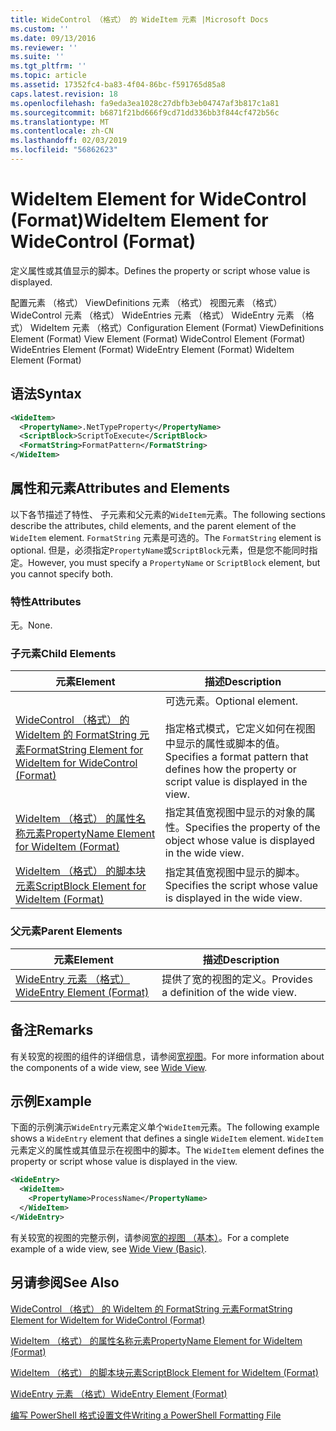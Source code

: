 ```yaml
---
title: WideControl （格式） 的 WideItem 元素 |Microsoft Docs
ms.custom: ''
ms.date: 09/13/2016
ms.reviewer: ''
ms.suite: ''
ms.tgt_pltfrm: ''
ms.topic: article
ms.assetid: 17352fc4-ba83-4f04-86bc-f591765d85a8
caps.latest.revision: 18
ms.openlocfilehash: fa9eda3ea1028c27dbfb3eb04747af3b817c1a81
ms.sourcegitcommit: b6871f21bd666f9cd71dd336bb3f844cf472b56c
ms.translationtype: MT
ms.contentlocale: zh-CN
ms.lasthandoff: 02/03/2019
ms.locfileid: "56862623"
---
```

# <a name="wideitem-element-for-widecontrol-format"></a><span data-ttu-id="9f589-102">WideItem Element for WideControl (Format)</span><span class="sxs-lookup"><span data-stu-id="9f589-102">WideItem Element for WideControl (Format)</span></span>

<span data-ttu-id="9f589-103">定义属性或其值显示的脚本。</span><span class="sxs-lookup"><span data-stu-id="9f589-103">Defines the property or script whose value is displayed.</span></span>

<span data-ttu-id="9f589-104">配置元素 （格式） ViewDefinitions 元素 （格式） 视图元素 （格式） WideControl 元素 （格式） WideEntries 元素 （格式） WideEntry 元素 （格式） WideItem 元素 （格式）</span><span class="sxs-lookup"><span data-stu-id="9f589-104">Configuration Element (Format) ViewDefinitions Element (Format) View Element (Format) WideControl Element (Format) WideEntries Element (Format) WideEntry Element (Format) WideItem Element (Format)</span></span>

## <a name="syntax"></a><span data-ttu-id="9f589-105">语法</span><span class="sxs-lookup"><span data-stu-id="9f589-105">Syntax</span></span>

```xml
<WideItem>
  <PropertyName>.NetTypeProperty</PropertyName>
  <ScriptBlock>ScriptToExecute</ScriptBlock>
  <FormatString>FormatPattern</FormatString>
</WideItem>
```

## <a name="attributes-and-elements"></a><span data-ttu-id="9f589-106">属性和元素</span><span class="sxs-lookup"><span data-stu-id="9f589-106">Attributes and Elements</span></span>

<span data-ttu-id="9f589-107">以下各节描述了特性、 子元素和父元素的`WideItem`元素。</span><span class="sxs-lookup"><span data-stu-id="9f589-107">The following sections describe the attributes, child elements, and the parent element of the `WideItem` element.</span></span> <span data-ttu-id="9f589-108">`FormatString` 元素是可选的。</span><span class="sxs-lookup"><span data-stu-id="9f589-108">The `FormatString` element is optional.</span></span> <span data-ttu-id="9f589-109">但是，必须指定`PropertyName`或`ScriptBlock`元素，但是您不能同时指定。</span><span class="sxs-lookup"><span data-stu-id="9f589-109">However, you must specify a `PropertyName` or `ScriptBlock` element, but you cannot specify both.</span></span>

### <a name="attributes"></a><span data-ttu-id="9f589-110">特性</span><span class="sxs-lookup"><span data-stu-id="9f589-110">Attributes</span></span>

<span data-ttu-id="9f589-111">无。</span><span class="sxs-lookup"><span data-stu-id="9f589-111">None.</span></span>

### <a name="child-elements"></a><span data-ttu-id="9f589-112">子元素</span><span class="sxs-lookup"><span data-stu-id="9f589-112">Child Elements</span></span>

|<span data-ttu-id="9f589-113">元素</span><span class="sxs-lookup"><span data-stu-id="9f589-113">Element</span></span>|<span data-ttu-id="9f589-114">描述</span><span class="sxs-lookup"><span data-stu-id="9f589-114">Description</span></span>|
|-------------|-----------------|
|[<span data-ttu-id="9f589-115">WideControl （格式） 的 WideItem 的 FormatString 元素</span><span class="sxs-lookup"><span data-stu-id="9f589-115">FormatString Element for WideItem for WideControl (Format)</span></span>](./formatstring-element-for-wideitem-for-widecontrol-format.md)|<span data-ttu-id="9f589-116">可选元素。</span><span class="sxs-lookup"><span data-stu-id="9f589-116">Optional element.</span></span><br /><br /> <span data-ttu-id="9f589-117">指定格式模式，它定义如何在视图中显示的属性或脚本的值。</span><span class="sxs-lookup"><span data-stu-id="9f589-117">Specifies a format pattern that defines how the property or script value is displayed in the view.</span></span>|
|[<span data-ttu-id="9f589-118">WideItem （格式） 的属性名称元素</span><span class="sxs-lookup"><span data-stu-id="9f589-118">PropertyName Element for WideItem (Format)</span></span>](./propertyname-element-for-wideitem-for-widecontrol-format.md)|<span data-ttu-id="9f589-119">指定其值宽视图中显示的对象的属性。</span><span class="sxs-lookup"><span data-stu-id="9f589-119">Specifies the property of the object whose value is displayed in the wide view.</span></span>|
|[<span data-ttu-id="9f589-120">WideItem （格式） 的脚本块元素</span><span class="sxs-lookup"><span data-stu-id="9f589-120">ScriptBlock Element for WideItem (Format)</span></span>](./scriptblock-element-for-wideitem-for-widecontrol-format.md)|<span data-ttu-id="9f589-121">指定其值宽视图中显示的脚本。</span><span class="sxs-lookup"><span data-stu-id="9f589-121">Specifies the script whose value is displayed in the wide view.</span></span>|

### <a name="parent-elements"></a><span data-ttu-id="9f589-122">父元素</span><span class="sxs-lookup"><span data-stu-id="9f589-122">Parent Elements</span></span>

|<span data-ttu-id="9f589-123">元素</span><span class="sxs-lookup"><span data-stu-id="9f589-123">Element</span></span>|<span data-ttu-id="9f589-124">描述</span><span class="sxs-lookup"><span data-stu-id="9f589-124">Description</span></span>|
|-------------|-----------------|
|[<span data-ttu-id="9f589-125">WideEntry 元素 （格式）</span><span class="sxs-lookup"><span data-stu-id="9f589-125">WideEntry Element (Format)</span></span>](./wideentry-element-for-widecontrol-format.md)|<span data-ttu-id="9f589-126">提供了宽的视图的定义。</span><span class="sxs-lookup"><span data-stu-id="9f589-126">Provides a definition of the wide view.</span></span>|

## <a name="remarks"></a><span data-ttu-id="9f589-127">备注</span><span class="sxs-lookup"><span data-stu-id="9f589-127">Remarks</span></span>

<span data-ttu-id="9f589-128">有关较宽的视图的组件的详细信息，请参阅[宽视图](./creating-a-wide-view.md)。</span><span class="sxs-lookup"><span data-stu-id="9f589-128">For more information about the components of a wide view, see [Wide View](./creating-a-wide-view.md).</span></span>

## <a name="example"></a><span data-ttu-id="9f589-129">示例</span><span class="sxs-lookup"><span data-stu-id="9f589-129">Example</span></span>

<span data-ttu-id="9f589-130">下面的示例演示`WideEntry`元素定义单个`WideItem`元素。</span><span class="sxs-lookup"><span data-stu-id="9f589-130">The following example shows a `WideEntry` element that defines a single `WideItem` element.</span></span> <span data-ttu-id="9f589-131">`WideItem`元素定义的属性或其值显示在视图中的脚本。</span><span class="sxs-lookup"><span data-stu-id="9f589-131">The `WideItem` element defines the property or script whose value is displayed in the view.</span></span>

```xml
<WideEntry>
  <WideItem>
    <PropertyName>ProcessName</PropertyName>
  </WideItem>
</WideEntry>
```

<span data-ttu-id="9f589-132">有关较宽的视图的完整示例，请参阅[宽的视图 （基本）](./wide-view-basic.md)。</span><span class="sxs-lookup"><span data-stu-id="9f589-132">For a complete example of a wide view, see [Wide View (Basic)](./wide-view-basic.md).</span></span>

## <a name="see-also"></a><span data-ttu-id="9f589-133">另请参阅</span><span class="sxs-lookup"><span data-stu-id="9f589-133">See Also</span></span>

[<span data-ttu-id="9f589-134">WideControl （格式） 的 WideItem 的 FormatString 元素</span><span class="sxs-lookup"><span data-stu-id="9f589-134">FormatString Element for WideItem for WideControl (Format)</span></span>](./formatstring-element-for-wideitem-for-widecontrol-format.md)

[<span data-ttu-id="9f589-135">WideItem （格式） 的属性名称元素</span><span class="sxs-lookup"><span data-stu-id="9f589-135">PropertyName Element for WideItem (Format)</span></span>](./propertyname-element-for-wideitem-for-widecontrol-format.md)

[<span data-ttu-id="9f589-136">WideItem （格式） 的脚本块元素</span><span class="sxs-lookup"><span data-stu-id="9f589-136">ScriptBlock Element for WideItem (Format)</span></span>](./scriptblock-element-for-wideitem-for-widecontrol-format.md)

[<span data-ttu-id="9f589-137">WideEntry 元素 （格式）</span><span class="sxs-lookup"><span data-stu-id="9f589-137">WideEntry Element (Format)</span></span>](./wideentry-element-for-widecontrol-format.md)

[<span data-ttu-id="9f589-138">编写 PowerShell 格式设置文件</span><span class="sxs-lookup"><span data-stu-id="9f589-138">Writing a PowerShell Formatting File</span></span>](./writing-a-powershell-formatting-file.md)
